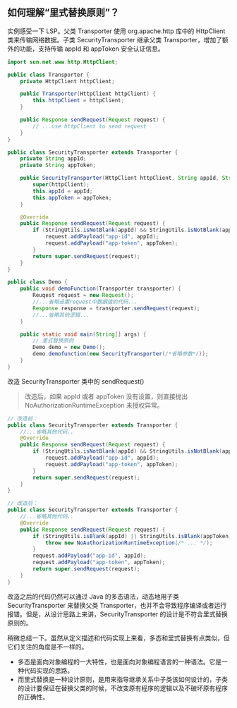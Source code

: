## 如何理解“里式替换原则”？

实例感受一下 LSP。父类 Transporter 使用 org.apache.http 库中的 HttpClient 类来传输网络数据。子类 SecurityTransporter 继承父类
Transporter，增加了额外的功能，支持传输 appId 和 appToken 安全认证信息。

```java
import sun.net.www.http.HttpClient;

public class Transporter {
    private HttpClient httpClient;

    public Transporter(HttpClient httpClient) {
        this.httpClient = httpClient;
    }

    public Response sendRequest(Request request) {
        // ...use httpClient to send request
    }
}

public class SecurityTransporter extends Transporter {
    private String appId;
    private String appToken;

    public SecurityTransporter(HttpClient httpClient, String appId, String appToken) {
        super(httpClient);
        this.appId = appId;
        this.appToken = appToken;
    }

    @Override
    public Response sendRequest(Request request) {
        if (StringUtils.isNotBlank(appId) && StringUtils.isNotBlank(appToken)) {
            request.addPayload("app-id", appId);
            request.addPayload("app-token", appToken);
        }
        return super.sendRequest(request);
    }
}

public class Demo {
    public void demoFunction(Transporter transporter) {
        Reuqest request = new Request();
        //...省略设置request中数据值的代码...
        Response response = transporter.sendRequest(request);
        //...省略其他逻辑...
    }

    public static void main(String[] args) {
        // 里式替换原则
        Demo demo = new Demo();
        demo.demofunction(new SecurityTransporter(/*省略参数*/));
    }
}

```

改造 SecurityTransporter 类中的 sendRequest()
> 改造后，如果 appId 或者 appToken 没有设置，则直接抛出 NoAuthorizationRuntimeException 未授权异常。
```java
// 改造前：
public class SecurityTransporter extends Transporter {
    //...省略其他代码..
    @Override
    public Response sendRequest(Request request) {
        if (StringUtils.isNotBlank(appId) && StringUtils.isNotBlank(appToken)) {
            request.addPayload("app-id", appId);
            request.addPayload("app-token", appToken);
        }
        return super.sendRequest(request);
    }
}

// 改造后：
public class SecurityTransporter extends Transporter {
    //...省略其他代码..
    @Override
    public Response sendRequest(Request request) {
        if (StringUtils.isBlank(appId) || StringUtils.isBlank(appToken)) {
            throw new NoAuthorizationRuntimeException(/* ... */);
        }
        request.addPayload("app-id", appId);
        request.addPayload("app-token", appToken);
        return super.sendRequest(request);
    }
}
```

改造之后的代码仍然可以通过 Java 的多态语法，动态地用子类 SecurityTransporter 来替换父类
Transporter，也并不会导致程序编译或者运行报错。但是，从设计思路上来讲，SecurityTransporter 的设计是不符合里式替换原则的。

稍微总结一下。虽然从定义描述和代码实现上来看，多态和里式替换有点类似，但它们关注的角度是不一样的。

- 多态是面向对象编程的一大特性，也是面向对象编程语言的一种语法。它是一种代码实现的思路。
- 而里式替换是一种设计原则，是用来指导继承关系中子类该如何设计的，子类的设计要保证在替换父类的时候，不改变原有程序的逻辑以及不破坏原有程序的正确性。
